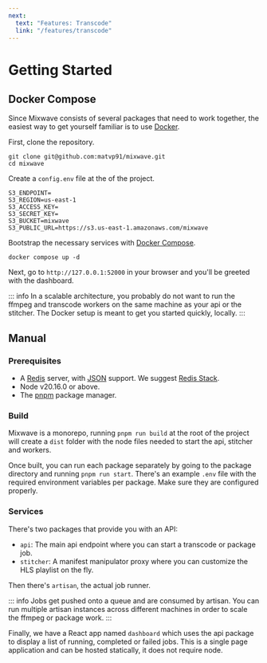 ```yaml
---
next:
  text: "Features: Transcode"
  link: "/features/transcode"
---
```


# Getting Started

## Docker Compose

Since Mixwave consists of several packages that need to work together, the easiest way to get yourself familiar is to use [Docker](https://docs.docker.com/engine/install/).

First, clone the repository.

```shell
git clone git@github.com:matvp91/mixwave.git
cd mixwave
```

Create a `config.env` file at the <Badge type="info" text="root" /> of the project.

```shell
S3_ENDPOINT=
S3_REGION=us-east-1
S3_ACCESS_KEY=
S3_SECRET_KEY=
S3_BUCKET=mixwave
S3_PUBLIC_URL=https://s3.us-east-1.amazonaws.com/mixwave
```

Bootstrap the necessary services with [Docker Compose](https://docs.docker.com/compose/).

```shell
docker compose up -d
```

Next, go to `http://127.0.0.1:52000` in your browser and you'll be greeted with the dashboard.

::: info
In a scalable architecture, you probably do not want to run the ffmpeg and transcode workers on the same machine as your api or the stitcher. The Docker setup is meant to get you started quickly, locally.
:::

## Manual

### Prerequisites

- A [Redis](https://redis.io/docs/latest/operate/oss_and_stack/install/install-redis/) server, with [JSON](https://redis.io/docs/latest/develop/data-types/json/) support. We suggest [Redis Stack](https://redis.io/docs/latest/operate/oss_and_stack/install/install-stack/).
- Node v20.16.0 or above.
- The [pnpm](https://pnpm.io/installation) package manager.

### Build

Mixwave is a monorepo, running `pnpm run build` at the root of the project will create a `dist` folder with the node files needed to start the api, stitcher and workers.

Once built, you can run each package separately by going to the package directory and running `pnpm run start`. There's an example `.env` file with the required environment variables per package. Make sure they are configured properly.

### Services

There's two packages that provide you with an API:

- `api`: The main api endpoint where you can start a transcode or package job.
- `stitcher`: A manifest manipulator proxy where you can customize the HLS playlist on the fly.

Then there's `artisan`, the actual job runner.

::: info
Jobs get pushed onto a queue and are consumed by artisan. You can run multiple artisan instances across different machines in order to scale the ffmpeg or package work.
:::

Finally, we have a React app named `dashboard` which uses the api package to display a list of running, completed or failed jobs. This is a single page application and can be hosted statically, it does not require node.
